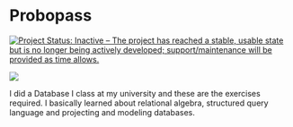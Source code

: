 # Probopass

<a href="http://www.repostatus.org/#inactive"><img src="http://www.repostatus.org/badges/latest/inactive.svg" alt="Project Status: Inactive – The project has reached a stable, usable state but is no longer being actively developed; support/maintenance will be provided as time allows." /></a>

<img src="https://www.serebii.net/pokearth/sprites/dp/476.png">

I did a Database I class at my university and these are the exercises required. I basically learned about relational algebra, structured query language and projecting and modeling databases.
